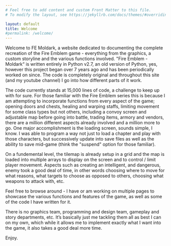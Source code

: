 ```yaml
---
# Feel free to add content and custom Front Matter to this file.
# To modify the layout, see https://jekyllrb.com/docs/themes/#overriding-theme-defaults

layout: default
title: Welcome
#permalink: /welcome/
---
```


Welcome to FE Moldark, a website dedicated to documenting the complete recreation of the Fire Emblem game - everything from the graphics, a custom storyline and the various functions involved. "Fire Emblem - Moldark“ is written entirely in Python v2.7, an old version of Python, yes, however this project began over 7 years ago and has been periodically worked on since. The code is completely original and throughout this site (and my youtube channel) I go into how different parts of it work.

The code currently stands at 15,000 lines of code, a challenge to keep up with for sure. For those familiar with the Fire Emblem series this is because I am attempting to incorporate functions from every aspect of the game; opening doors and chests, healing and warping staffs, limiting movement for some class types but not others, including a convoy screen and adjustable map before going into battle, trading items, armory and vendors, there are a million different aspects already involved and a million more to go. One major accomplishment is the loading screen, sounds simple, I know. I was able to program a way not just to load a chapter and play with those characters, but successively update into save files as well as the ability to save mid-game (think the "suspend" option for those familiar).

On a fundemental level, the tilemap is already setup in a grid and the map is loaded into multiple arrays to display on the screen and to control / limit player movement. Aspects such as creating an intelligent, and dangerous, enemy took a good deal of time, in other words choosing where to move for what reasons, what targets to choose as opposed to others, choosing what weapons to attack with, etc.

Feel free to browse around - I have or am working on multiple pages to showcase the various functions and features of the game, as well as some of the code I have written for it.

There is no graphics team, programming and design team, gameplay and story departments, etc. It’s basically just me tackling them all as best I can on my own, which while it allows me to implement exactly what I want into the game, it also takes a good deal more time.

Enjoy.
